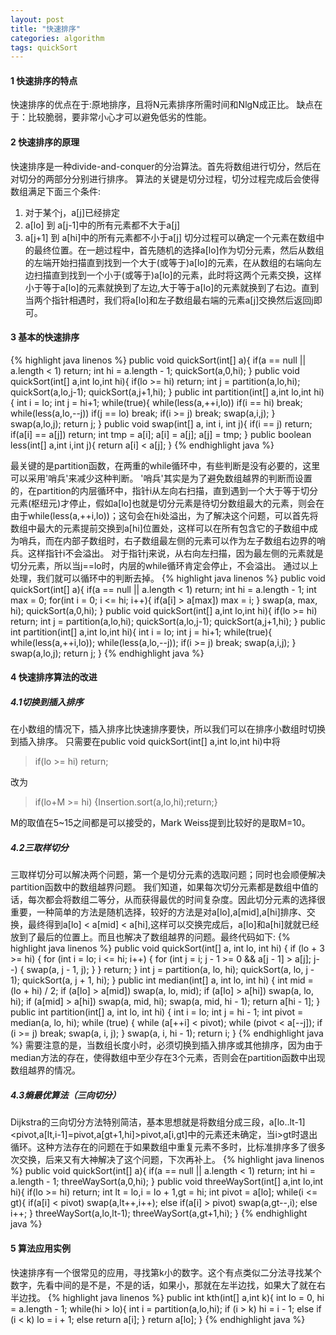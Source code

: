 ```yaml
---
layout: post
title: "快速排序"
categories: algorithm
tags: quickSort
---
```


#### 1 快速排序的特点
  快速排序的优点在于:原地排序，且将N元素排序所需时间和NlgN成正比。
            缺点在于：比较脆弱，要非常小心才可以避免低劣的性能。
#### 2 快速排序的原理
   快速排序是一种divide-and-conquer的分治算法。首先将数组进行切分，然后在对切分的两部分分别进行排序。
   算法的关键是切分过程，切分过程完成后会使得数组满足下面三个条件:
   1. 对于某个j，a[j]已经排定
   2. a[lo] 到 a[j-1]中的所有元素都不大于a[j]
   3. a[j+1] 到 a[hi]中的所有元素都不小于a[j]
   切分过程可以确定一个元素在数组中的最终位置。在一趟过程中，首先随机的选择a[lo]作为切分元素，然后从数组的左端开始扫描直到找到一个大于(或等于)a[lo]的元素，在从数组的右端向左边扫描直到找到一个小于(或等于)a[lo]的元素，此时将这两个元素交换，这样小于等于a[lo]的元素就换到了左边,大于等于a[lo]的元素就换到了右边。直到当两个指针相遇时，我们将a[lo]和左子数组最右端的元素a[j]交换然后返回j即可。
#### 3 基本的快速排序
   {% highlight java linenos %}
    public void quickSort(int[] a){
    if(a == null || a.length < 1) return;
    int hi = a.length - 1;
    quickSort(a,0,hi);
   }
   public void quickSort(int[] a,int lo,int hi){
    if(lo >= hi) return;
    int j = partition(a,lo,hi);
    quickSort(a,lo,j-1);
    quickSort(a,j+1,hi);
   }
   public int partition(int[] a,int lo,int hi){
    int i = lo;
    int j = hi+1;
    while(true){
      while(less(a,++i,lo)) if(i == hi) break;
      while(less(a,lo,--j)) if(j == lo) break;
      if(i >= j) break;
      swap(a,i,j);
    }
    swap(a,lo,j);
    return j;
   }
   public void swap(int[] a, int i, int j){
         if(i == j) return;
         if(a[i] == a[j]) return;
         int tmp = a[i];
         a[i] = a[j];
         a[j] = tmp;
   }
   public boolean less(int[] a,int i,int j){
      return a[i] < a[j];
   }
   {% endhighlight java %}

   最关键的是partition函数，在两重的while循环中，有些判断是没有必要的，这里可以采用'哨兵'来减少这种判断。
   '哨兵'其实是为了避免数组越界的判断而设置的，在partition的内层循环中，指针i从左向右扫描，直到遇到一个大于等于切分元素(枢纽元)才停止，假如a[lo]也就是切分元素是待切分数组最大的元素，则会在由于while(less(a,++i,lo))；这句会在hi处溢出，为了解决这个问题，可以首先将数组中最大的元素提前交换到a[hi]位置处，这样可以在所有包含它的子数组中成为哨兵，而在内部子数组时，右子数组最左侧的元素可以作为左子数组右边界的哨兵。这样指针i不会溢出。
   对于指针j来说，从右向左扫描，因为最左侧的元素就是切分元素，所以当j==lo时，内层的while循环肯定会停止，不会溢出。
   通过以上处理，我们就可以循环中的判断去掉。
   {% highlight java linenos %}
   public void quickSort(int[] a){
    if(a == null || a.length < 1) return;
    int hi = a.length - 1;
    int max = 0;
    for(int i = 0; i <= hi; i++){
        if(a[i] > a[max]) max = i;
    }
    swap(a, max, hi);
    quickSort(a,0,hi);
   }
   public void quickSort(int[] a,int lo,int hi){
    if(lo >= hi) return;
    int j = partition(a,lo,hi);
    quickSort(a,lo,j-1);
    quickSort(a,j+1,hi);
   }
   public int partition(int[] a,int lo,int hi){
    int i = lo;
    int j = hi+1;
    while(true){
      while(less(a,++i,lo));
      while(less(a,lo,--j));
      if(i >= j) break;
      swap(a,i,j);
    }
    swap(a,lo,j);
    return j;
   }
      {% endhighlight java %}

#### 4 快速排序算法的改进
##### 4.1切换到插入排序
   在小数组的情况下，插入排序比快速排序要快，所以我们可以在排序小数组时切换到插入排序。
   只需要在public void quickSort(int[] a,int lo,int hi)中将

   >if(lo >= hi) return;

   改为

   >if(lo+M >= hi) {Insertion.sort(a,lo,hi);return;}
   
   M的取值在5~15之间都是可以接受的，Mark Weiss提到比较好的是取M=10。

##### 4.2三取样切分
三取样切分可以解决两个问题，第一个是切分元素的选取问题；同时也会顺便解决partition函数中的数组越界问题。
我们知道，如果每次切分元素都是数组中值的话，每次都会将数组二等分，从而获得最优的时间复杂度。因此切分元素的选择很重要，一种简单的方法是随机选择，较好的方法是对a[lo],a[mid],a[hi]排序、交换，最终得到a[lo] < a[mid] < a[hi],这样可以交换完成后，a[lo]和a[hi]就就已经放到了最后的位置上。而且也解决了数组越界的问题。最终代码如下:
{% highlight java linenos %}
 public void quickSort(int[] a, int lo, int hi) {
        if (lo + 3 >= hi) {
            for (int i = lo; i <= hi; i++) {
                for (int j = i; j - 1 >= 0 && a[j - 1] > a[j]; j--) {
                    swap(a, j - 1, j);
                }
            }
            return;
        }
        int j = partition(a, lo, hi);
        quickSort(a, lo, j - 1);
        quickSort(a, j + 1, hi);
    }
    public int median(int[] a, int lo, int hi) {
        int mid = (lo + hi) / 2;
        if (a[lo] > a[mid])
            swap(a, lo, mid);
        if (a[lo] > a[hi])
            swap(a, lo, hi);
        if (a[mid] > a[hi])
            swap(a, mid, hi);
        swap(a, mid, hi - 1);
        return a[hi - 1];
    }
    public int partition(int[] a, int lo, int hi) {
        int i = lo;
        int j = hi - 1;
        int pivot = median(a, lo, hi);
        while (true) {
            while (a[++i] < pivot);
            while (pivot < a[--j]);
            if (i >= j)
                break;
            swap(a, i, j);
        }
        swap(a, i, hi - 1);
        return i;
    }
{% endhighlight java %}
需要注意的是，当数组长度小时，必须切换到插入排序或其他排序，因为由于median方法的存在，使得数组中至少存在3个元素，否则会在partition函数中出现数组越界的情况。
##### 4.3熵最优算法（三向切分）
Dijkstra的三向切分方法特别简洁，基本思想就是将数组分成三段，a[lo..lt-1]<pivot,a[lt,i-1]=pivot,a[gt+1,hi]>pivot,a[i,gt]中的元素还未确定，当i>gt时退出循环。这种方法存在的问题在于如果数组中重复元素不多时，比标准排序多了很多次交换，后来又有大神解决了这个问题，下次再补上。
{% highlight java linenos %}
 public void quickSort(int[] a){
    if(a == null || a.length < 1) return;
    int hi = a.length - 1;
    threeWaySort(a,0,hi);
   }
   public void threeWaySort(int[] a,int lo,int hi){
    if(lo >= hi) return;
    int lt = lo,i = lo + 1,gt = hi;
    int pivot = a[lo];
    while(i <= gt){
        if(a[i] < pivot) swap(a,lt++,i++);
        else if(a[i] > pivot) swap(a,gt--,i);
        else i++;
    }
    threeWaySort(a,lo,lt-1);
    threeWaySort(a,gt+1,hi);
   }
   {% endhighlight java %}
#### 5 算法应用实例
快速排序有一个很常见的应用，寻找第k小的数字。这个有点类似二分法寻找某个数字，先看中间的是不是，不是的话，如果小，那就在左半边找，如果大了就在右半边找。
{% highlight java linenos %}
  public int kth(int[] a,int k){
    int lo = 0, hi = a.length - 1;
    while(hi > lo){
      int i = partition(a,lo,hi);
      if      (i > k) hi = i - 1;
      else if (i < k) lo = i + 1;
      else  return a[i];
    }
    return a[lo];
  }
     {% endhighlight java %}

